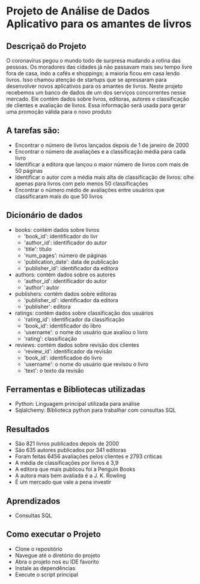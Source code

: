 # Projeto de Análise de Dados Aplicativo para os amantes de livros

## Descriçaõ do Projeto
O coronavírus pegou o mundo todo de surpresa mudando a rotina das pessoas. Os moradores das cidades já não passavam mais seu tempo livre fora de casa, indo a cafés e shoppings; a maioria ficou em casa lendo livros. Isso chamou atenção de startups que se apressaram para desenvolver novos aplicativos para os amantes de livros.
Neste projeto recebemos um banco de dados de um dos serviços concorrentes nesse mercado. Ele contém dados sobre livros, editoras, autores e classificação de clientes e avaliação de livros. Essa informação será usada para gerar uma promoção válida para o novo produto

## A tarefas são:
- Encontrar o número de livros lançados depois de 1 de janeiro de 2000
- Encontrar o número de avaliações e a classificação média para cada livro
- Identificar a editora que lançou o maior número de livros com mais de 50 páginas
- Identificar o autor com a média mais alta de classificação de livros: olhe apenas para livros com pelo menos 50 classificações
- Encontrar o número médio de avaliações entre usuários que classificaram mais do que 50 livros

## Dicionário de dados
- books: contém dados sobre livros
  - 'book_id': identificador do livr
  - 'author_id': identificador do autor
  - 'title': título
  - 'num_pages': número de páginas
  - 'publication_date': data de publicação
  - 'publisher_id': identificador da editora
- authors: contém dados sobre os autores
  - 'author_id': identificador do autor
  - 'author': autor
- publishers: contém dados sobre editoras
  - 'publisher_id': identificador da editora
  - 'publisher': editora
- ratings: contém dados sobre classificação dos usuários
  - 'rating_id': identificador da classificação
  - 'book_id': identificador do libro
  - 'username': o nome do usuário que avaliou o livro
  - 'rating': classificação
- reviews: contém dados sobre revisão dos clientes
  - 'review_id': identificador da revisão
  - 'book_id': identificadoe do livro
  - 'username': o nome do usuário que revisou o livro
  - 'text': o texto da revisão

## Ferramentas e Bibliotecas utilizadas
- Python: Linguagem principal utilizada para análise
- Sqlalchemy: Biblioteca python para trabalhar com consultas SQL

## Resultados
- São 821 livros publicados depois de 2000
- São 635 autores publicados por 341 editoras
- Foram feitas 6456 avaliações pelos clientes e 2793 críticas
- A média de classificações por livros é 3,9
- A editora que mais publicou foi a Penguin Books
- A autora mais bem avaliada é a J. K. Rowling
- É um mercado que vale a pena investir

## Aprendizados
- Consultas SQL

## Como executar o Projeto
- Clone o repositório
- Navegue até o diretório do projeto
- Abra o projeto nos eu IDE favorito
- Instale as dependências
- Execute o script principal
  
